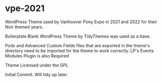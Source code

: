 # vpe-2021

WordPress Theme used by Vanhoover Pony Expo in 2021 and 2022 for their Noir themed years.

Boilerplate Blank WordPress Theme by TidyThemes was used as a base.

Pods and Advanced Custom Fields files that are exported in the theme's directory need to be imported for the theme to work correctly.
LP's Events Modules Plugin is also Required

Theme Licensed under the GPL

Initial Commit. Will tidy up later. 
